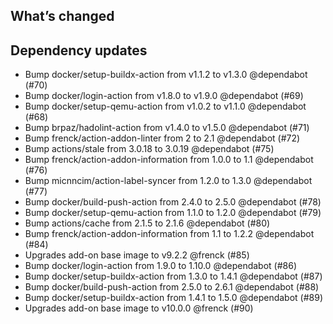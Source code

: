 ## What’s changed

##  Dependency updates

-  Bump docker/setup-buildx-action from v1.1.2 to v1.3.0 @dependabot (#70)
-  Bump docker/login-action from v1.8.0 to v1.9.0 @dependabot (#69)
-  Bump docker/setup-qemu-action from v1.0.2 to v1.1.0 @dependabot (#68)
-  Bump brpaz/hadolint-action from v1.4.0 to v1.5.0 @dependabot (#71)
-  Bump frenck/action-addon-linter from 2 to 2.1 @dependabot (#72)
-  Bump actions/stale from 3.0.18 to 3.0.19 @dependabot (#75)
-  Bump frenck/action-addon-information from 1.0.0 to 1.1 @dependabot (#76)
-  Bump micnncim/action-label-syncer from 1.2.0 to 1.3.0 @dependabot (#77)
-  Bump docker/build-push-action from 2.4.0 to 2.5.0 @dependabot (#78)
-  Bump docker/setup-qemu-action from 1.1.0 to 1.2.0 @dependabot (#79)
-  Bump actions/cache from 2.1.5 to 2.1.6 @dependabot (#80)
-  Bump frenck/action-addon-information from 1.1 to 1.2.2 @dependabot (#84)
-  Upgrades add-on base image to v9.2.2 @frenck (#85)
-  Bump docker/login-action from 1.9.0 to 1.10.0 @dependabot (#86)
-  Bump docker/setup-buildx-action from 1.3.0 to 1.4.1 @dependabot (#87)
-  Bump docker/build-push-action from 2.5.0 to 2.6.1 @dependabot (#88)
-  Bump docker/setup-buildx-action from 1.4.1 to 1.5.0 @dependabot (#89)
-  Upgrades add-on base image to v10.0.0 @frenck (#90)
